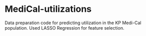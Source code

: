 # MediCal-utilizations

Data preparation code for predicting utilization in the KP Medi-Cal population. Used LASSO Regression for feature selection. 
